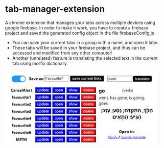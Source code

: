 # tab-manager-extension
A chrome extension that manages your tabs across multiple devices using google firebase.
In order to make it work, you have to create a firebase project and saved the generated config object in the file firebaseConfig.js

- You can save your current tabs in a group with a name, and open it later.
- These tabs will be saved in your firebase project, and thus can be accessed and modified from any other computer!
- Another (unrelated) feature is translating the selected text in the current tab using morfix dictionary.

![alt text](screenshot.png?raw=true)

